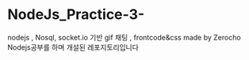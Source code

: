 # NodeJs_Practice-3-

nodejs , Nosql, socket.io 기반 gif 채팅 , frontcode&css made by Zerocho
Nodejs공부를 하며 개설된 레포지토리입니다
